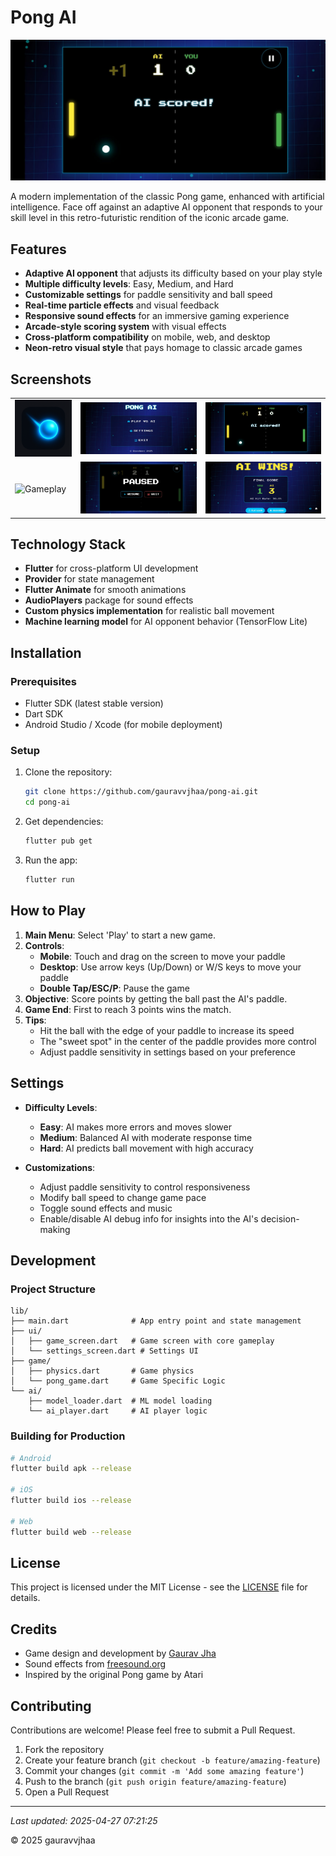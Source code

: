 # Pong AI

![Pong AI Game](assets/screenshots/scored.jpeg)

A modern implementation of the classic Pong game, enhanced with artificial intelligence. Face off against an adaptive AI opponent that responds to your skill level in this retro-futuristic rendition of the iconic arcade game.

## Features

- **Adaptive AI opponent** that adjusts its difficulty based on your play style
- **Multiple difficulty levels**: Easy, Medium, and Hard
- **Customizable settings** for paddle sensitivity and ball speed
- **Real-time particle effects** and visual feedback
- **Responsive sound effects** for an immersive gaming experience
- **Arcade-style scoring system** with visual effects
- **Cross-platform compatibility** on mobile, web, and desktop
- **Neon-retro visual style** that pays homage to classic arcade games

## Screenshots

<table>
  <tr>
    <td align="center" valign="middle">
      <img src="assets/screenshots/icon.png" alt="App Icon" width="100"/>
    </td>
    <td><img src="assets/screenshots/menu.jpeg" alt="Main Menu" width="250"/></td>
    <td><img src="assets/screenshots/scored.jpeg" alt="Scored" width="250"/></td>
  </tr>
  <tr>
    <td><img src="assets/screenshots/gameplay.jpeg" alt="Gameplay" width="250"/></td>
    <td><img src="assets/screenshots/paused.jpeg" alt="Pause Screen" width="250"/></td>
    <td><img src="assets/screenshots/result.jpeg" alt="Game Over" width="250"/></td>
  </tr>
</table>



## Technology Stack

- **Flutter** for cross-platform UI development
- **Provider** for state management
- **Flutter Animate** for smooth animations
- **AudioPlayers** package for sound effects
- **Custom physics implementation** for realistic ball movement
- **Machine learning model** for AI opponent behavior (TensorFlow Lite)

## Installation

### Prerequisites

- Flutter SDK (latest stable version)
- Dart SDK
- Android Studio / Xcode (for mobile deployment)

### Setup

1. Clone the repository:
   ```bash
   git clone https://github.com/gauravvjhaa/pong-ai.git
   cd pong-ai
   ```

2. Get dependencies:
   ```bash
   flutter pub get
   ```

3. Run the app:
   ```bash
   flutter run
   ```

## How to Play

1. **Main Menu**: Select 'Play' to start a new game.
2. **Controls**:
    - **Mobile**: Touch and drag on the screen to move your paddle
    - **Desktop**: Use arrow keys (Up/Down) or W/S keys to move your paddle
    - **Double Tap/ESC/P**: Pause the game
3. **Objective**: Score points by getting the ball past the AI's paddle.
4. **Game End**: First to reach 3 points wins the match.
5. **Tips**:
    - Hit the ball with the edge of your paddle to increase its speed
    - The "sweet spot" in the center of the paddle provides more control
    - Adjust paddle sensitivity in settings based on your preference

## Settings

- **Difficulty Levels**:
    - **Easy**: AI makes more errors and moves slower
    - **Medium**: Balanced AI with moderate response time
    - **Hard**: AI predicts ball movement with high accuracy

- **Customizations**:
    - Adjust paddle sensitivity to control responsiveness
    - Modify ball speed to change game pace
    - Toggle sound effects and music
    - Enable/disable AI debug info for insights into the AI's decision-making

## Development

### Project Structure

```
lib/
├── main.dart              # App entry point and state management
├── ui/                    
│   ├── game_screen.dart   # Game screen with core gameplay
│   └── settings_screen.dart # Settings UI
├── game/                  
│   ├── physics.dart       # Game physics
│   └── pong_game.dart     # Game Specific Logic
└── ai/                    
    ├── model_loader.dart  # ML model loading
    └── ai_player.dart     # AI player logic
```

### Building for Production

```bash
# Android
flutter build apk --release

# iOS
flutter build ios --release

# Web
flutter build web --release
```

## License

This project is licensed under the MIT License - see the [LICENSE](LICENSE) file for details.

## Credits

- Game design and development by [Gaurav Jha](https://github.com/gauravvjhaa)
- Sound effects from [freesound.org](https://freesound.org)
- Inspired by the original Pong game by Atari

## Contributing

Contributions are welcome! Please feel free to submit a Pull Request.

1. Fork the repository
2. Create your feature branch (`git checkout -b feature/amazing-feature`)
3. Commit your changes (`git commit -m 'Add some amazing feature'`)
4. Push to the branch (`git push origin feature/amazing-feature`)
5. Open a Pull Request

---

*Last updated: 2025-04-27 07:21:25*

© 2025 gauravvjhaa